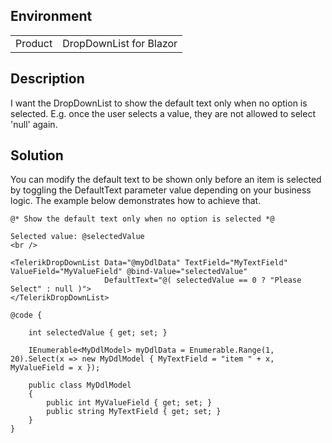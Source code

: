 
## Environment
<table>
<tbody>
<tr>
<td>Product</td>
<td>DropDownList for Blazor</td>
</tr>
</tbody>
</table>

## Description

I want the DropDownList to show the default text only when no option is selected. E.g. once the user selects a value, they are not allowed to select 'null' again.

## Solution

You can modify the default text to be shown only before an item is selected by toggling the DefaultText parameter value depending on your business logic. The example below demonstrates how to achieve that.

````RAZOR
@* Show the default text only when no option is selected *@

Selected value: @selectedValue
<br />

<TelerikDropDownList Data="@myDdlData" TextField="MyTextField" ValueField="MyValueField" @bind-Value="selectedValue"
                     DefaultText="@( selectedValue == 0 ? "Please Select" : null )">
</TelerikDropDownList>

@code {

    int selectedValue { get; set; }

    IEnumerable<MyDdlModel> myDdlData = Enumerable.Range(1, 20).Select(x => new MyDdlModel { MyTextField = "item " + x, MyValueField = x });

    public class MyDdlModel
    {
        public int MyValueField { get; set; }
        public string MyTextField { get; set; }
    }
}
````